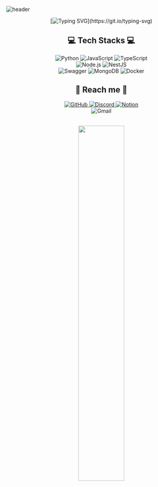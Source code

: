 ![header](https://capsule-render.vercel.app/api?type=waving&color=b19cdb&height=250&section=header&text=HanaSeol&fontSize=90&animation=twinkling&fontColor=2E2E2E)

<div align="center">

[![Typing SVG](https://readme-typing-svg.herokuapp.com?font=Square+Peg&size=33&duration=4000&color=9D6EF7&center=true&vCenter=true&width=550&height=80&lines=Hi%F0%9F%91%8B%2C+I'm+Hanaseol!+Wellcom+to+my+GitHub!!+;I+wanna+be+a+backend++developer+;or+database++Admininistration;I'm+gonna+be+the+best+developer+in+the+world!)](https://git.io/typing-svg)
<div align=center>

## 💻 Tech Stacks 💻

<p>
<img alt="Python" src ="https://img.shields.io/badge/Python-3776AB.svg?&style=for-the-badge&logo=Python&logoColor=white">  
<img alt="JavaScript" src ="https://img.shields.io/badge/JavaScript-F7DF1E.svg?&style=for-the-badge&logo=JavaScript&logoColor=white"/> 
<img alt="TypeScript" src ="https://img.shields.io/badge/TypeScript-3178C6.svg?&style=for-the-badge&logo=TypeScript&logoColor=white"/> 
<br/>
<img alt="Node.js" src ="https://img.shields.io/badge/Node.js-339933.svg?&style=for-the-badge&logo=Node.js&logoColor=white"/> 
<img alt="NestJS" src ="https://img.shields.io/badge/NestJS-E0234E.svg?&style=for-the-badge&logo=NestJS&logoColor=white"/> 
<br/>
<img alt ="Swagger" src="https://img.shields.io/badge/-Swagger-%23Clojure?style=for-the-badge&logo=swagger&logoColor=white"/>
<img alt="MongoDB" src ="https://img.shields.io/badge/MongoDB-47A248.svg?&style=for-the-badge&logo=MongoDB&logoColor=white"/> 
<img alt="Docker" src ="https://img.shields.io/badge/Docker-2496ED.svg?&style=for-the-badge&logo=Docker&logoColor=white"/>
</p>

  
## 💌 Reach me 💌

<p>
<a href = "https://github.com/1hana26"><img alt="GitHub" src ="https://img.shields.io/badge/GitHub-181717.svg?&style=for-the-badge&logo=GitHub&logoColor=white"/>
<img alt="Discord" src ="https://img.shields.io/badge/하나%236453-%237289DA.svg?style=for-the-badge&logo=discord&logoColor=white"/>
</a> 
<a href = "https://large-chips-839.notion.site/33a5792028ae4ff7bc7143b49b269a61"> <img alt="Notion" src ="https://img.shields.io/badge/Notion-%23000000.svg?style=for-the-badge&logo=notion&logoColor=white"/></a>
<br/>
<img alt="Gmail" src 
="https://img.shields.io/badge/seolhana6206@gmail.com-EA4335.svg?&style=for-the-badge&logo=Gmail&logoColor=white"/>
</p>
<br/>
<a href="https://github.com/1hana26/github-readme-stats">
  <img src="https://github-readme-stats.vercel.app/api?username=1hana26&show_icons=true&theme=material-palenight&hide_border=true&bg_color=20232a&icon_color=E3E3E3A8&text_color=fff&title_color=918FE0" width=49.2% />
</a>
